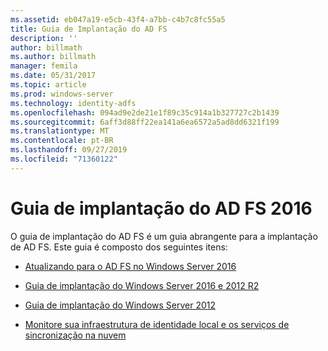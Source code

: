```yaml
---
ms.assetid: eb047a19-e5cb-43f4-a7bb-c4b7c8fc55a5
title: Guia de Implantação do AD FS
description: ''
author: billmath
ms.author: billmath
manager: femila
ms.date: 05/31/2017
ms.topic: article
ms.prod: windows-server
ms.technology: identity-adfs
ms.openlocfilehash: 094ad9e2de21e1f89c35c914a1b327727c2b1439
ms.sourcegitcommit: 6aff3d88ff22ea141a6ea6572a5ad8dd6321f199
ms.translationtype: MT
ms.contentlocale: pt-BR
ms.lasthandoff: 09/27/2019
ms.locfileid: "71360122"
---
```

# <a name="ad-fs-2016-deployment-guide"></a>Guia de implantação do AD FS 2016


O guia de implantação do AD FS é um guia abrangente para a implantação de AD FS.  Este guia é composto dos seguintes itens:

  
* [Atualizando para o AD FS no Windows Server 2016](Upgrading-to-AD-FS-in-Windows-Server-2016.md)  

* [Guia de implantação do Windows Server 2016 e 2012 R2](Windows-Server-2012-R2-AD-FS-Deployment-Guide.md)

* [Guia de implantação do Windows Server 2012](Windows-Server-2012-AD-FS-Deployment-Guide.md)

* [Monitore sua infraestrutura de identidade local e os serviços de sincronização na nuvem](https://azure.microsoft.com/documentation/articles/active-directory-aadconnect-health)
  

